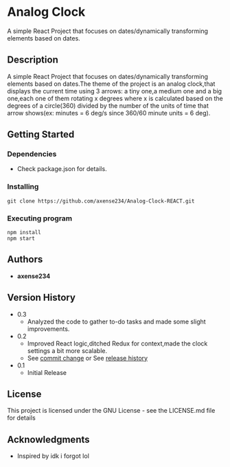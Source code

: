 # **Analog Clock**

A simple React Project that focuses on dates/dynamically transforming elements based on dates.

## **Description**

A simple React Project that focuses on dates/dynamically transforming elements based on dates.The theme of the project is an analog clock,that displays the current time using 3 arrows: a tiny one,a medium one and a big one,each one of them rotating x degrees where x is calculated based on the degrees of a circle(360) divided by the number of the units of time that arrow shows(ex: minutes = 6 deg/s since 360/60 minute units = 6 deg).

## **Getting Started**

### Dependencies

- Check package.json for details.

### Installing

```
git clone https://github.com/axense234/Analog-Clock-REACT.git
```

### Executing program

```
npm install
npm start
```

## **Authors**

- **axense234**

## **Version History**

- 0.3
  - Analyzed the code to gather to-do tasks and made some slight improvements.
- 0.2
  - Improved React logic,ditched Redux for context,made the clock settings a bit more scalable.
  - See [commit change](https://github.com/axense234/Analog-Clock-REACT/commits/master) or See [release history](https://github.com/axense234/Analog-Clock-REACT/releases)
- 0.1
  - Initial Release

## **License**

This project is licensed under the GNU License - see the LICENSE.md file for details

## **Acknowledgments**

- Inspired by idk i forgot lol
